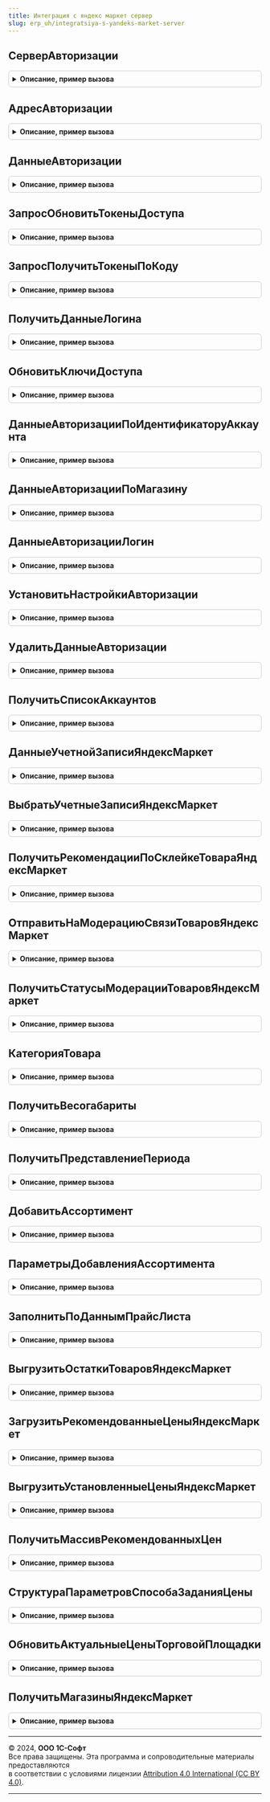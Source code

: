 ```yaml
---
title: Интеграция с яндекс маркет сервер
slug: erp_uh/integratsiya-s-yandeks-market-server
---
```



## СерверАвторизации
<details style="margin: 1em 0; padding: 0.5em; border: 1px solid #ccc; border-radius: 6px;">

<summary style="font-weight: bold; cursor: pointer;">Описание, пример вызова</summary>

```bsl

// Определяет имя сервера авторизации для обновления ключей доступа к сервису.
//
// Возвращаемое значение:
//   Строка - имя сервера сервиса.
//
Функция СерверАвторизации() Экспорт
```

Пример вызова
```bsl
Результат = ИнтеграцияСЯндексМаркетСервер.СерверАвторизации() 
```
</details>

## АдресАвторизации
<details style="margin: 1em 0; padding: 0.5em; border: 1px solid #ccc; border-radius: 6px;">

<summary style="font-weight: bold; cursor: pointer;">Описание, пример вызова</summary>

```bsl

// Определяет адрес ресурса авторизации.
//
// Возвращаемое значение:
//   Строка - адрес ресурса.
//
Функция АдресАвторизации() Экспорт
```

Пример вызова
```bsl
Результат = ИнтеграцияСЯндексМаркетСервер.АдресАвторизации() 
```
</details>

## ДанныеАвторизации
<details style="margin: 1em 0; padding: 0.5em; border: 1px solid #ccc; border-radius: 6px;">

<summary style="font-weight: bold; cursor: pointer;">Описание, пример вызова</summary>

```bsl

// Определяет данные авторизации.
//
// Параметры:
//   СтруктураОтвета - Структура - содержит набор ключей, которые необходимо вернуть.
//
// Возвращаемое значение:
//   Структура - содержит запрошенный набор ключей:
//     * access_token         - Строка - токен авторизации;
//     * access_token_expires - Дата - период действия токена;
//     * refresh_token        - Строка - токен автообновления.
//
Функция ДанныеАвторизации(СтруктураОтвета) Экспорт
```

Пример вызова
```bsl
Результат = ИнтеграцияСЯндексМаркетСервер.ДанныеАвторизации(СтруктураОтвета) 
```
</details>

## ЗапросОбновитьТокеныДоступа
<details style="margin: 1em 0; padding: 0.5em; border: 1px solid #ccc; border-radius: 6px;">

<summary style="font-weight: bold; cursor: pointer;">Описание, пример вызова</summary>

```bsl

// Функция возвращает HTTP запрос для обновления ключей доступа к сервису для организации.
//
// Параметры:
//   ИдентификаторАккаунта - Строка - идентификатор аккаунта для подключения к сервису.
//
// Возвращаемое значение:
//   HTTPЗапрос - запрос для получения ключей доступа.
//
Функция ЗапросОбновитьТокеныДоступа(ИдентификаторАккаунта) Экспорт
```

Пример вызова
```bsl
Результат = ИнтеграцияСЯндексМаркетСервер.ЗапросОбновитьТокеныДоступа(ИдентификаторАккаунта) 
```
</details>

## ЗапросПолучитьТокеныПоКоду
<details style="margin: 1em 0; padding: 0.5em; border: 1px solid #ccc; border-radius: 6px;">

<summary style="font-weight: bold; cursor: pointer;">Описание, пример вызова</summary>

```bsl

// Функция возвращает HTTP запрос для получения ключей доступа к сервису по временному коду.
//
// Параметры:
//   ВременныйКод - Строка - временный код для подключения к сервису.
//
// Возвращаемое значение:
//   HTTPЗапрос - запрос для получения ключей доступа.
//
Функция ЗапросПолучитьТокеныПоКоду(ВременныйКод) Экспорт
```

Пример вызова
```bsl
Результат = ИнтеграцияСЯндексМаркетСервер.ЗапросПолучитьТокеныПоКоду(ВременныйКод) 
```
</details>

## ПолучитьДанныеЛогина
<details style="margin: 1em 0; padding: 0.5em; border: 1px solid #ccc; border-radius: 6px;">

<summary style="font-weight: bold; cursor: pointer;">Описание, пример вызова</summary>

```bsl

// Функция возвращает информацию о пользователе Яндекс ID (логин и идентификатор пользователя).
//
// Параметры:
//   КлючДоступа - Строка - ключ доступа, выданный для логина пользователя.
//
// Возвращаемое значение:
//   Структура - информацию о пользователе:
//     * Имя           - Строка - логин пользователя на Яндекс ID;
//     * Идентификатор - Строка - уникальный идентификатор пользователя на Яндекс ID.
//
Функция ПолучитьДанныеЛогина(КлючДоступа) Экспорт
```

Пример вызова
```bsl
Результат = ИнтеграцияСЯндексМаркетСервер.ПолучитьДанныеЛогина(КлючДоступа) 
```
</details>

## ОбновитьКлючиДоступа
<details style="margin: 1em 0; padding: 0.5em; border: 1px solid #ccc; border-radius: 6px;">

<summary style="font-weight: bold; cursor: pointer;">Описание, пример вызова</summary>

```bsl

// Добавляет данные авторизации в безопасное хранилище по ключу обновления.
//
// Параметры:
//   ДанныеАвторизации - Структура - данные авторизации для подключения к сервису (см. ИнтеграцияСЯндексМаркетСервер.ДанныеАвторизации);
//
// Возвращаемое значение:
//   Структура - содержит данные авторизации:
//     * СтруктураОтвета      - Строка - ответ сервера с информацией по ключам;
//     * Результат            - Булево - токены обновлены.
//

Функция ОбновитьКлючиДоступа(ДанныеАвторизации) Экспорт
```

Пример вызова
```bsl
Результат = ИнтеграцияСЯндексМаркетСервер.ОбновитьКлючиДоступа(ДанныеАвторизации));
```
</details>

## ДанныеАвторизацииПоИдентификаторуАккаунта
<details style="margin: 1em 0; padding: 0.5em; border: 1px solid #ccc; border-radius: 6px;">

<summary style="font-weight: bold; cursor: pointer;">Описание, пример вызова</summary>

```bsl

// Определяет данные авторизации из безопасного хранилища.
//
// Параметры:
//   ИдентификаторАккаунта - Строка - идентификатор аккаунта для подключения к сервису.
//
// Возвращаемое значение:
//   Структура    - данные авторизации для подключения к сервису (см. ИнтеграцияСЯндексМаркетСервер.ДанныеАвторизации);
//   Неопределено - данные авторизации не найдены.
//
Функция ДанныеАвторизацииПоИдентификаторуАккаунта(ИдентификаторАккаунта) Экспорт
```

Пример вызова
```bsl
Результат = ИнтеграцияСЯндексМаркетСервер.ДанныеАвторизацииПоИдентификаторуАккаунта(ИдентификаторАккаунта) 
```
</details>

## ДанныеАвторизацииПоМагазину
<details style="margin: 1em 0; padding: 0.5em; border: 1px solid #ccc; border-radius: 6px;">

<summary style="font-weight: bold; cursor: pointer;">Описание, пример вызова</summary>

```bsl

// Определяет данные авторизации по указанной учетной записи (магазину).
//
// Параметры:
//   Магазин - СправочникСсылка.УчетныеЗаписиМаркетплейсов - учетная запись подключения к сервису.
//
// Возвращаемое значение:
//   Структура    - данные авторизации для подключения к сервису (см. ИнтеграцияСЯндексМаркетСервер.ДанныеАвторизации);
//   Неопределено - данные авторизации не найдены.
//
Функция ДанныеАвторизацииПоМагазину(Магазин) Экспорт
```

Пример вызова
```bsl
Результат = ИнтеграцияСЯндексМаркетСервер.ДанныеАвторизацииПоМагазину(Магазин) 
```
</details>

## ДанныеАвторизацииЛогин
<details style="margin: 1em 0; padding: 0.5em; border: 1px solid #ccc; border-radius: 6px;">

<summary style="font-weight: bold; cursor: pointer;">Описание, пример вызова</summary>

```bsl

// Определяет данные авторизации по указанной учетной записи (магазину).
//
// Параметры:
//   ИдентификаторАккаунта - Строка - идентификатор аккаунта для подключения к сервису.
//
// Возвращаемое значение:
//   Строка - имя аккаунта (см. ИнтеграцияСЯндексМаркетСервер.ПолучитьДанныеЛогина).
//
Функция ДанныеАвторизацииЛогин(ИдентификаторАккаунта) Экспорт
```

Пример вызова
```bsl
Результат = ИнтеграцияСЯндексМаркетСервер.ДанныеАвторизацииЛогин(ИдентификаторАккаунта) 
```
</details>

## УстановитьНастройкиАвторизации
<details style="margin: 1em 0; padding: 0.5em; border: 1px solid #ccc; border-radius: 6px;">

<summary style="font-weight: bold; cursor: pointer;">Описание, пример вызова</summary>

```bsl

// Добавляет данные авторизации в безопасное хранилище.
//
// Параметры:
//   ДанныеАвторизации - Структура - данные авторизации для подключения к сервису (см. ИнтеграцияСЯндексМаркетСервер.ДанныеАвторизации);
//   Аккаунт           - Структура - данные об аккаунте (см. ИнтеграцияСЯндексМаркетСервер.ПолучитьДанныеЛогина).
//
// Возвращаемое значение:
//   Булево - результат успешного выполнения операции.
//
Функция УстановитьНастройкиАвторизации(ДанныеАвторизации, Аккаунт) Экспорт
```

Пример вызова
```bsl
Результат = ИнтеграцияСЯндексМаркетСервер.УстановитьНастройкиАвторизации(ДанныеАвторизации, Аккаунт) 
```
</details>

## УдалитьДанныеАвторизации
<details style="margin: 1em 0; padding: 0.5em; border: 1px solid #ccc; border-radius: 6px;">

<summary style="font-weight: bold; cursor: pointer;">Описание, пример вызова</summary>

```bsl

// Удаляет данные авторизации из безопасного хранилища.
//
// Параметры:
//   ИдентификаторАккаунта - Строка - идентификатор аккаунта для подключения к сервису.
//
Процедура УдалитьДанныеАвторизации(ИдентификаторАккаунта) Экспорт
```

Пример вызова
```bsl
ИнтеграцияСЯндексМаркетСервер.УдалитьДанныеАвторизации(ИдентификаторАккаунта) 
```
</details>

## ПолучитьСписокАккаунтов
<details style="margin: 1em 0; padding: 0.5em; border: 1px solid #ccc; border-radius: 6px;">

<summary style="font-weight: bold; cursor: pointer;">Описание, пример вызова</summary>

```bsl

// Получает данные обо всех зарегистрированных аккаунтах Яндекс Маркет.
//
// Возвращаемое значение:
//   Массив Из Структура - данные об аккаунтах:
//     * Идентификатор        - Строка - идентификатор аккаунта подключения;
//     * Наименование         - Строка - наименование аккаунта;
//     * ТребуетсяАвторизация - Булево - признак успешно завершенной авторизации (действующего токена доступа).
//
Функция ПолучитьСписокАккаунтов() Экспорт
```

Пример вызова
```bsl
Результат = ИнтеграцияСЯндексМаркетСервер.ПолучитьСписокАккаунтов() 
```
</details>

## ДанныеУчетнойЗаписиЯндексМаркет
<details style="margin: 1em 0; padding: 0.5em; border: 1px solid #ccc; border-radius: 6px;">

<summary style="font-weight: bold; cursor: pointer;">Описание, пример вызова</summary>

```bsl

// Определяет настройки учетной записи торговой площадки Яндекс Маркет.
//
// Параметры:
//   УчетнаяЗапись      - СправочникСсылка.УчетныеЗаписиМаркетплейсов - учетная запись подключения к сервису;
//   СлужебныеПараметры - Булево - признак необходимости возврата в результате дополнительных параметров.
//
// Возвращаемое значение:
//   Структура - настройки учетной записи:
//     * УчетнаяЗапись                     - СправочникСсылка.УчетныеЗаписиМаркетплейсов - учетная запись подключения к сервису;
//     * Наименование                      - Строка - наименование учетной записи (магазина);
//     * ПометкаУдаления                   - Булево - признак недействующего магазина;
//     * Организация                       - СправочникСсылка.Организации - организация, связанная с магазином;
//     * ИсточникКатегории                 - ПеречислениеСсылка.ИсточникиКатегорийДляМаркетплейса - источник категории;
//     * ЦенаПродажи                       - СправочникСсылка.ВидыЦен - вид цены продажи;
//     * СхемаРаботы                       - ПеречислениеСсылка.СхемыРаботыТорговыхПлощадок - схема работы магазина;
//     * ИдентификаторАккаунта             - Строка - идентификатор аккаунта;
//     * ИдентификаторКабинета             - Строка - идентификатор кабинета;
//     * ИдентификаторМагазина             - Строка - идентификатор кампании;
//     * ИдентификаторКлиента              - Строка - номер магазина;
//     * НеОбновлятьДанныеТорговойПлощадки - Булево - признак запрещенного обмена данными с торговой площадкой;
//     * ОбязательныеРеквизитыЗаполнены    - Булево - признак заполненности обязательных реквизитов учетной записи;
//     * ОбязательныеЗаданияВключены       - Булево - признак включенных обязательных регламентных заданий.
//
Функция ДанныеУчетнойЗаписиЯндексМаркет(УчетнаяЗапись, СлужебныеПараметры = Истина) Экспорт
```

Пример вызова
```bsl
Результат = ИнтеграцияСЯндексМаркетСервер.ДанныеУчетнойЗаписиЯндексМаркет(УчетнаяЗапись, СлужебныеПараметры);
```
</details>

## ВыбратьУчетныеЗаписиЯндексМаркет
<details style="margin: 1em 0; padding: 0.5em; border: 1px solid #ccc; border-radius: 6px;">

<summary style="font-weight: bold; cursor: pointer;">Описание, пример вызова</summary>

```bsl

// Выбирает учетные записи, для которых разрешен обмен данными.
//
// Параметры:
//   УчетнаяЗапись - СправочникСсылка.УчетныеЗаписиМаркетплейсов - учетная запись подключения к сервису;
//                 - Неопределено - выбрать все учетные записи (по умолчанию).
//
// Возвращаемое значение:
//   ВыборкаИзРезультатаЗапроса - результат выборки. Поля выборки соответствуют результату функции ИнтеграцияСЯндексМаркетСервер.ДанныеУчетнойЗаписиЯндексМаркет.
//
Функция ВыбратьУчетныеЗаписиЯндексМаркет(УчетнаяЗапись = Неопределено) Экспорт
```

Пример вызова
```bsl
Результат = ИнтеграцияСЯндексМаркетСервер.ВыбратьУчетныеЗаписиЯндексМаркет(УчетнаяЗапись);
```
</details>

## ПолучитьРекомендацииПоСклейкеТовараЯндексМаркет
<details style="margin: 1em 0; padding: 0.5em; border: 1px solid #ccc; border-radius: 6px;">

<summary style="font-weight: bold; cursor: pointer;">Описание, пример вызова</summary>

```bsl

// Получает рекомендации по заполнению реквизитов товарной позиции с Яндекс Маркет.
//
// Параметры:
//   УчетнаяЗапись           - СправочникСсылка.УчетныеЗаписиМаркетплейсов - учетная запись подключения к сервису;
//                           - Неопределено - выполнить регламентное задание по всем учетным записям, с которыми разрешен обмен данными.
//   ДополнительныеПараметры - Произвольный - произвольные данные, переданные в функцию;
//                           - Структура - возможные ключи дополнительных параметров:
//     * ПоРасписанию            - Булево - признак автоматического или ручного запуска регламентного задания;
//     * ИдентификаторПубликации - Строка - идентификатор публикации товарной позиции или идентификатор предложения.
//
// Возвращаемое значение:
//   Структура - описание ошибки при выполнении операции (см. ИнтеграцияСМаркетплейсамиСервер.НоваяОшибка):
//     * КодОшибки      - Строка - код ошибки;
//     * ОписаниеОшибки - Строка - текстовое описание ошибки.
//
Функция ПолучитьРекомендацииПоСклейкеТовараЯндексМаркет(УчетнаяЗапись = Неопределено, ДополнительныеПараметры = Неопределено) Экспорт
```

Пример вызова
```bsl
Результат = ИнтеграцияСЯндексМаркетСервер.ПолучитьРекомендацииПоСклейкеТовараЯндексМаркет(УчетнаяЗапись, ДополнительныеПараметры);
```
</details>

## ОтправитьНаМодерациюСвязиТоваровЯндексМаркет
<details style="margin: 1em 0; padding: 0.5em; border: 1px solid #ccc; border-radius: 6px;">

<summary style="font-weight: bold; cursor: pointer;">Описание, пример вызова</summary>

```bsl

// Отправляет товарные позиции на модерацию.
//
// Параметры:
//   УчетнаяЗапись           - СправочникСсылка.УчетныеЗаписиМаркетплейсов - учетная запись подключения к сервису;
//                           - Неопределено - выполнить регламентное задание по всем учетным записям, с которыми разрешен обмен данными.
//   ДополнительныеПараметры - Произвольный - произвольные данные, переданные в функцию;
//                           - Структура - возможные ключи дополнительных параметров:
//     * ПоРасписанию          - Булево - признак автоматического или ручного запуска регламентного задания.
//
// Возвращаемое значение:
//   Структура - описание ошибки при выполнении операции (см. ИнтеграцияСМаркетплейсамиСервер.НоваяОшибка):
//     * КодОшибки      - Строка - код ошибки;
//     * ОписаниеОшибки - Строка - текстовое описание ошибки.
//
Функция ОтправитьНаМодерациюСвязиТоваровЯндексМаркет(УчетнаяЗапись = Неопределено, ДополнительныеПараметры = Неопределено) Экспорт
```

Пример вызова
```bsl
Результат = ИнтеграцияСЯндексМаркетСервер.ОтправитьНаМодерациюСвязиТоваровЯндексМаркет(УчетнаяЗапись, ДополнительныеПараметры);
```
</details>

## ПолучитьСтатусыМодерацииТоваровЯндексМаркет
<details style="margin: 1em 0; padding: 0.5em; border: 1px solid #ccc; border-radius: 6px;">

<summary style="font-weight: bold; cursor: pointer;">Описание, пример вызова</summary>

```bsl

// Получает статусы модерации товарных позиций с торговой площадки.
//
// Параметры:
//   УчетнаяЗапись           - СправочникСсылка.УчетныеЗаписиМаркетплейсов - учетная запись подключения к сервису;
//                           - Неопределено - выполнить регламентное задание по всем учетным записям, с которыми разрешен обмен данными.
//   ДополнительныеПараметры - Произвольный - произвольные данные, переданные в функцию;
//                           - Структура - возможные ключи дополнительных параметров:
//     * ПоРасписанию          - Булево - признак автоматического или ручного запуска регламентного задания.
//
// Возвращаемое значение:
//   Структура - описание ошибки при выполнении операции (см. ИнтеграцияСМаркетплейсамиСервер.НоваяОшибка):
//     * КодОшибки      - Строка - код ошибки;
//     * ОписаниеОшибки - Строка - текстовое описание ошибки.
//
Функция ПолучитьСтатусыМодерацииТоваровЯндексМаркет(УчетнаяЗапись = Неопределено, ДополнительныеПараметры = Неопределено) Экспорт
```

Пример вызова
```bsl
Результат = ИнтеграцияСЯндексМаркетСервер.ПолучитьСтатусыМодерацииТоваровЯндексМаркет(УчетнаяЗапись, ДополнительныеПараметры);
```
</details>

## КатегорияТовара
<details style="margin: 1em 0; padding: 0.5em; border: 1px solid #ccc; border-radius: 6px;">

<summary style="font-weight: bold; cursor: pointer;">Описание, пример вызова</summary>

```bsl

// Определяет категорию товара в зависимости от настройки учетной записи.
//
// Параметры:
//   Номенклатура  - СправочникСсылка.Номенклатура - ссылка на номенклатуру, для которой определяется категория;
//   УчетнаяЗапись - СправочникСсылка.УчетныеЗаписиМаркетплейсов - учетная запись подключения к сервису.
//
// Возвращаемое значение:
//   Строка - наименование категории товара.
//
Функция КатегорияТовара(Номенклатура, УчетнаяЗапись) Экспорт
```

Пример вызова
```bsl
Результат = ИнтеграцияСЯндексМаркетСервер.КатегорияТовара(Номенклатура, УчетнаяЗапись) 
```
</details>

## ПолучитьВесогабариты
<details style="margin: 1em 0; padding: 0.5em; border: 1px solid #ccc; border-radius: 6px;">

<summary style="font-weight: bold; cursor: pointer;">Описание, пример вызова</summary>

```bsl

// Определяет весогабаритные характеристики для упаковки номенклатуры.
//
// Параметры:
//   Упаковка                     - СправочникСсылка.УпаковкиЕдиницыИзмерения - упаковка товарной позиции;
//   Номенклатура                 - СправочникСсылка.Номенклатура - номенклатура товарной позиции;
//   ОтличатьВесогабаритыУпаковки - Булево - необходимость указания признака упаковки.
//
// Возвращаемое значение:
//   Структура - весогабаритные характеристики:
//	   * length  - Строка - длина;
//	   * width   - Строка - ширина;
//	   * height  - Строка - высота;
//	   * weight  - Строка - вес;
//	   * package - Число - признак базовой единицы измерения или упаковки номенклатуры (0/1).
//
Функция ПолучитьВесогабариты(Упаковка, Номенклатура, ОтличатьВесогабаритыУпаковки = Ложь) Экспорт
```

Пример вызова
```bsl
Результат = ИнтеграцияСЯндексМаркетСервер.ПолучитьВесогабариты(Упаковка, Номенклатура, ОтличатьВесогабаритыУпаковки);
```
</details>

## ПолучитьПредставлениеПериода
<details style="margin: 1em 0; padding: 0.5em; border: 1px solid #ccc; border-radius: 6px;">

<summary style="font-weight: bold; cursor: pointer;">Описание, пример вызова</summary>

```bsl

Функция ПолучитьПредставлениеПериода(ЕдиницаИзмеренияСрокаГодности) Экспорт
```

Пример вызова
```bsl
Результат = ИнтеграцияСЯндексМаркетСервер.ПолучитьПредставлениеПериода(ЕдиницаИзмеренияСрокаГодности));
```
</details>

## ДобавитьАссортимент
<details style="margin: 1em 0; padding: 0.5em; border: 1px solid #ccc; border-radius: 6px;">

<summary style="font-weight: bold; cursor: pointer;">Описание, пример вызова</summary>

```bsl

// Добавляет выбранный ассортимент магазина-источника в магазин приемник.
//
// Параметры:
//   МагазинИсточник               - СправочникСсылка.УчетныеЗаписиМаркетплейсов - учетная запись источник ассортимента;
//   МагазинПриемник               - СправочникСсылка.УчетныеЗаписиМаркетплейсов - учетная запись приемник ассортимента;
//   ПараметрыКомпоновщикаНастроек - Структура - см. ИнтеграцияСЯндексМаркетСервер.ПараметрыДобавленияАссортимента.
//
// Возвращаемое значение:
//   Структура - описание ошибки при выполнении операции (см. ИнтеграцияСМаркетплейсамиСервер.НоваяОшибка):
//     * КодОшибки      - Строка - код ошибки;
//     * ОписаниеОшибки - Строка - текстовое описание ошибки.
//
Функция ДобавитьАссортимент(МагазинИсточник, МагазинПриемник, ПараметрыКомпоновщикаНастроек) Экспорт
```

Пример вызова
```bsl
Результат = ИнтеграцияСЯндексМаркетСервер.ДобавитьАссортимент(МагазинИсточник, МагазинПриемник, ПараметрыКомпоновщикаНастроек) 
```
</details>

## ПараметрыДобавленияАссортимента
<details style="margin: 1em 0; padding: 0.5em; border: 1px solid #ccc; border-radius: 6px;">

<summary style="font-weight: bold; cursor: pointer;">Описание, пример вызова</summary>

```bsl

// Конструктор параметров добавления ассортимента.
//
// Возвращаемое значение:
//   Структура - параметры для копирования ассортимента:
//     * НастройкиКомпоновкиДанных           - НастройкиКомпоновкиДанных - используемые в динамическом списке настройки компоновки данных.
//     * СхемаКомпоновкиДанных               - СхемаКомпоновкиДанных - используемая в динамическом списке схема компоновки данных.
//     * ИдентификаторыПубликацииВыбранные   - СписокЗначений Из Строка, Неопределено - список идентификаторов публикации,
//                                               которые выбраны для копирования.
//     * ИдентификаторыПубликацииИсключенные - СписокЗначений Из Строка, Неопределено - список идентификаторов публикации,
//                                               которые исключаются из копирования.
//
Функция ПараметрыДобавленияАссортимента() Экспорт
```

Пример вызова
```bsl
Результат = ИнтеграцияСЯндексМаркетСервер.ПараметрыДобавленияАссортимента() 
```
</details>

## ЗаполнитьПоДаннымПрайсЛиста
<details style="margin: 1em 0; padding: 0.5em; border: 1px solid #ccc; border-radius: 6px;">

<summary style="font-weight: bold; cursor: pointer;">Описание, пример вызова</summary>

```bsl

// Заполняет товарный каталог магазина по данным прайс-листа.
//
// Параметры:
//   УчетнаяЗапись - СправочникСсылка.УчетныеЗаписиМаркетплейсов - учетная запись подключения к сервису;
//   ЦенаПродажи   - СправочникСсылка.ВидыЦен - вид цены продажи.
//
// Возвращаемое значение:
//   Структура - описание ошибки при выполнении операции (см. ИнтеграцияСМаркетплейсамиСервер.НоваяОшибка):
//     * КодОшибки      - Строка - код ошибки;
//     * ОписаниеОшибки - Строка - текстовое описание ошибки.
//
Функция ЗаполнитьПоДаннымПрайсЛиста(УчетнаяЗапись, ЦенаПродажи) Экспорт
```

Пример вызова
```bsl
Результат = ИнтеграцияСЯндексМаркетСервер.ЗаполнитьПоДаннымПрайсЛиста(УчетнаяЗапись, ЦенаПродажи) 
```
</details>

## ВыгрузитьОстаткиТоваровЯндексМаркет
<details style="margin: 1em 0; padding: 0.5em; border: 1px solid #ccc; border-radius: 6px;">

<summary style="font-weight: bold; cursor: pointer;">Описание, пример вызова</summary>

```bsl

// Выгружает остатки товарных позиций из информационной базы на торговую площадку.
//
// Параметры:
//   УчетнаяЗапись           - СправочникСсылка.УчетныеЗаписиМаркетплейсов - учетная запись подключения к сервису;
//                           - Неопределено - выполнить регламентное задание по всем учетным записям, с которыми разрешен обмен данными.
//   ДополнительныеПараметры - Произвольный - произвольные данные, переданные в функцию;
//                           - Структура - возможные ключи дополнительных параметров:
//     * ПоРасписанию          - Булево - признак автоматического или ручного запуска регламентного задания.
//
// Возвращаемое значение:
//   Структура - описание ошибки при выполнении операции (см. ИнтеграцияСМаркетплейсамиСервер.НоваяОшибка):
//     * КодОшибки      - Строка - код ошибки;
//     * ОписаниеОшибки - Строка - текстовое описание ошибки.
//
Функция ВыгрузитьОстаткиТоваровЯндексМаркет(УчетнаяЗапись = Неопределено, ДополнительныеПараметры = Неопределено) Экспорт
```

Пример вызова
```bsl
Результат = ИнтеграцияСЯндексМаркетСервер.ВыгрузитьОстаткиТоваровЯндексМаркет(УчетнаяЗапись, ДополнительныеПараметры);
```
</details>

## ЗагрузитьРекомендованныеЦеныЯндексМаркет
<details style="margin: 1em 0; padding: 0.5em; border: 1px solid #ccc; border-radius: 6px;">

<summary style="font-weight: bold; cursor: pointer;">Описание, пример вызова</summary>

```bsl

// Загружает рекомендованные цены на товары c торговой площадки.
//
// Параметры:
//   УчетнаяЗапись           - СправочникСсылка.УчетныеЗаписиМаркетплейсов - учетная запись подключения к сервису;
//                           - Неопределено - выполнить регламентное задание по всем учетным записям, с которыми разрешен обмен данными.
//   ДополнительныеПараметры - Произвольный - произвольные данные, переданные в функцию;
//                           - Структура - возможные ключи дополнительных параметров:
//     * ПоРасписанию          - Булево - признак автоматического или ручного запуска регламентного задания;
//     * ТаблицаВидовЦен       - ТаблицаЗначений - загружаемые виды цен:
//       ** ВидЦены              - СправочникСсылка.ВидыЦен - вид цены.
//     * ТаблицаТоваров        - ТаблицаЗначений - список товаров:
//       ** УчетнаяЗапись        - СправочникСсылка.УчетныеЗаписиМаркетплейсов - учетная запись подключения к сервису;
//       ** Номенклатура         - СправочникСсылка.Номенклатура - номенклатура;
//       ** Характеристика       - СправочникСсылка.ХарактеристикиНоменклатуры - характеристика;
//       ** Упаковка             - СправочникСсылка.УпаковкиЕдиницыИзмерения - упаковка.
//
// Возвращаемое значение:
//   Структура - описание ошибки при выполнении операции (см. ИнтеграцияСМаркетплейсамиСервер.НоваяОшибка):
//     * КодОшибки      - Строка - код ошибки;
//     * ОписаниеОшибки - Строка - текстовое описание ошибки.
//
Функция ЗагрузитьРекомендованныеЦеныЯндексМаркет(УчетнаяЗапись = Неопределено, ДополнительныеПараметры = Неопределено) Экспорт
```

Пример вызова
```bsl
Результат = ИнтеграцияСЯндексМаркетСервер.ЗагрузитьРекомендованныеЦеныЯндексМаркет(УчетнаяЗапись, ДополнительныеПараметры);
```
</details>

## ВыгрузитьУстановленныеЦеныЯндексМаркет
<details style="margin: 1em 0; padding: 0.5em; border: 1px solid #ccc; border-radius: 6px;">

<summary style="font-weight: bold; cursor: pointer;">Описание, пример вызова</summary>

```bsl

// Выгружает рекомендованные цены на товары c торговой площадки.
//
// Параметры:
//   УчетнаяЗапись           - СправочникСсылка.УчетныеЗаписиМаркетплейсов - учетная запись подключения к сервису;
//                           - Неопределено - выполнить регламентное задание по всем учетным записям, с которыми разрешен обмен данными.
//   ДополнительныеПараметры - Произвольный - произвольные данные, переданные в функцию;
//                           - Структура - возможные ключи дополнительных параметров:
//     * ПоРасписанию          - Булево - признак автоматического или ручного запуска регламентного задания.
//     * ТаблицаТоваров        - ТаблицаЗначений - список товаров:
//       ** УчетнаяЗапись        - СправочникСсылка.УчетныеЗаписиМаркетплейсов - учетная запись подключения к сервису;
//       ** Номенклатура         - СправочникСсылка.Номенклатура - номенклатура;
//       ** Характеристика       - СправочникСсылка.ХарактеристикиНоменклатуры - характеристика;
//       ** Упаковка             - СправочникСсылка.УпаковкиЕдиницыИзмерения - упаковка.
//
// Возвращаемое значение:
//   Структура - описание ошибки при выполнении операции (см. ИнтеграцияСМаркетплейсамиСервер.НоваяОшибка):
//     * КодОшибки      - Строка - код ошибки;
//     * ОписаниеОшибки - Строка - текстовое описание ошибки.
//
Функция ВыгрузитьУстановленныеЦеныЯндексМаркет(УчетнаяЗапись = Неопределено, ДополнительныеПараметры = Неопределено) Экспорт
```

Пример вызова
```bsl
Результат = ИнтеграцияСЯндексМаркетСервер.ВыгрузитьУстановленныеЦеныЯндексМаркет(УчетнаяЗапись, ДополнительныеПараметры);
```
</details>

## ПолучитьМассивРекомендованныхЦен
<details style="margin: 1em 0; padding: 0.5em; border: 1px solid #ccc; border-radius: 6px;">

<summary style="font-weight: bold; cursor: pointer;">Описание, пример вызова</summary>

```bsl

// Определяет список рекомендованных цен.
//
// Возвращаемое значение:
//    Массив Из СправочникСсылка.ВидыЦен - рекомендованные виды цен.
//
Функция ПолучитьМассивРекомендованныхЦен() Экспорт
```

Пример вызова
```bsl
Результат = ИнтеграцияСЯндексМаркетСервер.ПолучитьМассивРекомендованныхЦен() 
```
</details>

## СтруктураПараметровСпособаЗаданияЦены
<details style="margin: 1em 0; padding: 0.5em; border: 1px solid #ccc; border-radius: 6px;">

<summary style="font-weight: bold; cursor: pointer;">Описание, пример вызова</summary>

```bsl

// Конструктор настроек по способу задания цены.
//
// Возвращаемое значение:
//   Структура - настройки:
//     * ИмяПараметра      - Строка - имя параметра.
//     * СписокВыбора      - Строка - список выбора (строка с разделителем).
//     * ЗначениеПараметра - Строка - значение параметра.
//
Функция СтруктураПараметровСпособаЗаданияЦены() Экспорт
```

Пример вызова
```bsl
Результат = ИнтеграцияСЯндексМаркетСервер.СтруктураПараметровСпособаЗаданияЦены() 
```
</details>

## ОбновитьАктуальныеЦеныТорговойПлощадки
<details style="margin: 1em 0; padding: 0.5em; border: 1px solid #ccc; border-radius: 6px;">

<summary style="font-weight: bold; cursor: pointer;">Описание, пример вызова</summary>

```bsl

// Обновляет актуальные цены торговой площадки.
//
// Параметры:
//   УчетнаяЗапись - СправочникСсылка.УчетныеЗаписиМаркетплейсов - учетная запись подключения к сервису;
//   ЦенаПродажи   - СправочникСсылка.ВидыЦен - вид цены продажи;
//   ТаблицаЦен    - ТаблицаЗначений - список рекомендованных цен:
//     * ВидЦены     - СправочникСсылка.ВидыЦен - вид цены;
//     * ПолеТаблицы - Строка - обозначение вида цены в Яндекс Маркет.
//
// Возвращаемое значение:
//   Структура - описание ошибки при выполнении операции (см. ИнтеграцияСМаркетплейсамиСервер.НоваяОшибка):
//     * КодОшибки      - Строка - код ошибки;
//     * ОписаниеОшибки - Строка - текстовое описание ошибки;
//     * АктуальныеЦены - Неопределено - при возникновении ошибки;
//                      - Массив Из Структура - актуальные цены, описания полей см. Обработка.УправлениеПродажамиНаЯндексМаркет.ВыгрузкаТоварногоКаталога.АктуальныеЦены.
//
Функция ОбновитьАктуальныеЦеныТорговойПлощадки(УчетнаяЗапись, ЦенаПродажи, ТаблицаЦен) Экспорт
```

Пример вызова
```bsl
Результат = ИнтеграцияСЯндексМаркетСервер.ОбновитьАктуальныеЦеныТорговойПлощадки(УчетнаяЗапись, ЦенаПродажи, ТаблицаЦен) 
```
</details>

## ПолучитьМагазиныЯндексМаркет
<details style="margin: 1em 0; padding: 0.5em; border: 1px solid #ccc; border-radius: 6px;">

<summary style="font-weight: bold; cursor: pointer;">Описание, пример вызова</summary>

```bsl

// Возвращает список магазинов, к которым имеет доступ пользователь - владелец авторизационного токена.
//
// Параметры:
//   ИдентификаторАккаунта - Строка - идентификатор аккаунта для подключения к сервису.
//
// Возвращаемое значение:
//   Структура - описание ошибки при выполнении операции (см. ИнтеграцияСМаркетплейсамиСервер.НоваяОшибка):
//     * КодОшибки      - Строка - код ошибки;
//     * ОписаниеОшибки - Строка - текстовое описание ошибки.
//
Функция ПолучитьМагазиныЯндексМаркет(ИдентификаторАккаунта) Экспорт
```

Пример вызова
```bsl
Результат = ИнтеграцияСЯндексМаркетСервер.ПолучитьМагазиныЯндексМаркет(ИдентификаторАккаунта) 
```
</details>

---

© 2024, **ООО 1С-Софт**  
Все права защищены. Эта программа и сопроводительные материалы предоставляются  
в соответствии с условиями лицензии [Attribution 4.0 International (CC BY 4.0)](https://creativecommons.org/licenses/by/4.0/legalcode).

---
